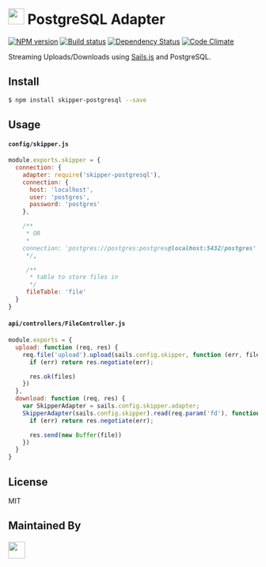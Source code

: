 # <img src="http://i.imgur.com/cty9V02.png" height="32px"></img> PostgreSQL Adapter

[![NPM version][npm-image]][npm-url]
[![Build status][ci-image]][ci-url]
[![Dependency Status][daviddm-image]][daviddm-url]
[![Code Climate][codeclimate-image]][codeclimate-url]

Streaming Uploads/Downloads using [Sails.js](http://sailsjs.org) and PostgreSQL.

## Install

```sh
$ npm install skipper-postgresql --save
```

## Usage

#### `config/skipper.js`
```js
module.exports.skipper = {
  connection: {
    adapter: require('skipper-postgresql'),
    connection: {
      host: 'localhost',
      user: 'postgres',
      password: 'postgres'
    },

    /**
     * OR
     *
    connection: 'postgres://postgres:postgres@localhost:5432/postgres'
     */,

     /**
      * table to store files in
      */
     fileTable: 'file'
  }
}
```

#### `api/controllers/FileController.js`
```js
module.exports = {
  upload: function (req, res) {
    req.file('upload').upload(sails.config.skipper, function (err, files) {
      if (err) return res.negotiate(err);

      res.ok(files)
    })
  },
  download: function (req, res) {
    var SkipperAdapter = sails.config.skipper.adapter;
    SkipperAdapter(sails.config.skipper).read(req.param('fd'), function (err, file) {
      if (err) return res.negotiate(err);

      res.send(new Buffer(file))
    })
  }
}
```

## License
MIT

## Maintained By
##### [<img src='http://i.imgur.com/zM0ynQk.jpg' height='34px'>](http://balderdash.co)

[npm-image]: https://img.shields.io/npm/v/skipper-postgresql.svg?style=flat-square
[npm-url]: https://npmjs.org/package/skipper-postgresql
[ci-image]: https://img.shields.io/travis/skipperjs/skipper-postgresql/master.svg?style=flat-square
[ci-url]: https://travis-ci.org/skipperjs/skipper-postgresql
[daviddm-image]: http://img.shields.io/david/skipperjs/skipper-postgresql.svg?style=flat-square
[daviddm-url]: https://david-dm.org/skipperjs/skipper-postgresql
[codeclimate-image]: https://img.shields.io/codeclimate/github/skipperjs/skipper-postgresql.svg?style=flat-square
[codeclimate-url]: https://codeclimate.com/github/skipperjs/skipper-postgresql
